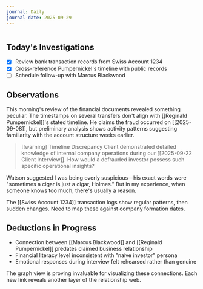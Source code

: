 ```yaml
---
journal: Daily
journal-date: 2025-09-29
---
```

```calendar-nav
```

## Today's Investigations

- [x] Review bank transaction records from Swiss Account 1234
- [x] Cross-reference Pumpernickel's timeline with public records
- [ ] Schedule follow-up with Marcus Blackwood

## Observations

This morning's review of the financial documents revealed something peculiar. The timestamps on several transfers don't align with [[Reginald Pumpernickel]]'s stated timeline. He claims the fraud occurred on [[2025-09-08]], but preliminary analysis shows activity patterns suggesting familiarity with the account structure weeks earlier.

> [!warning] Timeline Discrepancy Client demonstrated detailed knowledge of internal company operations during our [[2025-09-22 Client Interview]]. How would a defrauded investor possess such specific operational insights?

Watson suggested I was being overly suspicious—his exact words were "sometimes a cigar is just a cigar, Holmes." But in my experience, when someone knows too much, there's usually a reason.

The [[Swiss Account 1234]] transaction logs show regular patterns, then sudden changes. Need to map these against company formation dates.

## Deductions in Progress

- Connection between [[Marcus Blackwood]] and [[Reginald Pumpernickel]] predates claimed business relationship
- Financial literacy level inconsistent with "naive investor" persona
- Emotional responses during interview felt rehearsed rather than genuine

The graph view is proving invaluable for visualizing these connections. Each new link reveals another layer of the relationship web.